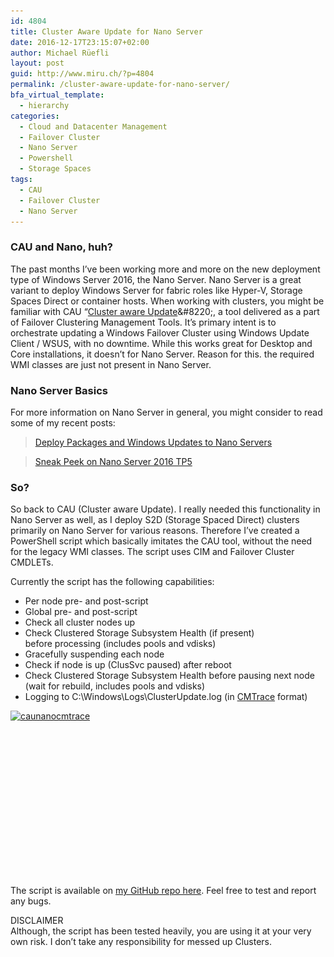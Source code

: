 ```yaml
---
id: 4804
title: Cluster Aware Update for Nano Server
date: 2016-12-17T23:15:07+02:00
author: Michael Rüefli
layout: post
guid: http://www.miru.ch/?p=4804
permalink: /cluster-aware-update-for-nano-server/
bfa_virtual_template:
  - hierarchy
categories:
  - Cloud and Datacenter Management
  - Failover Cluster
  - Nano Server
  - Powershell
  - Storage Spaces
tags:
  - CAU
  - Failover Cluster
  - Nano Server
---
```

### CAU and Nano, huh?

The past months I&#8217;ve been working more and more on the new deployment type of Windows Server 2016, the Nano Server. Nano Server is a great variant to deploy Windows Server for fabric roles like Hyper-V, Storage Spaces Direct or container hosts. When working with clusters, you might be familiar with CAU &#8220;[Cluster aware Update](https://technet.microsoft.com/en-us/library/hh831694(v=ws.11).aspx)&#8220;, a tool delivered as a part of Failover Clustering Management Tools. It&#8217;s primary intent is to orchestrate updating a Windows Failover Cluster using Windows Update Client / WSUS, with no downtime. While this works great for Desktop and Core installations, it doesn&#8217;t for Nano Server. Reason for this. the required WMI classes are just not present in Nano Server.

### Nano Server Basics

For more information on Nano Server in general, you might consider to read some of my recent posts:

<blockquote class="wp-embedded-content" data-secret="O5POdAyJSD">
  <p>
    <a href="http://www.miru.ch/deploy-packages-and-windows-updates-to-nano-servers/">Deploy Packages and Windows Updates to Nano Servers</a>
  </p>
</blockquote>



<blockquote class="wp-embedded-content" data-secret="gHQdbSHp5R">
  <p>
    <a href="http://www.miru.ch/sneak-peek-on-nano-server-2016-tp5/">Sneak Peek on Nano Server 2016 TP5</a>
  </p>
</blockquote>



### **So?**

So back to CAU (Cluster aware Update). I really needed this functionality in Nano Server as well, as I deploy S2D (Storage Spaced Direct) clusters primarily on Nano Server for various reasons. Therefore I&#8217;ve created a PowerShell script which basically imitates the CAU tool, without the need for the legacy WMI classes. The script uses CIM and Failover Cluster CMDLETs.

Currently the script has the following capabilities:

  * Per node pre- and post-script
  * Global pre- and post-script
  * Check all cluster nodes up
  * Check Clustered Storage Subsystem Health (if present) before processing (includes pools and vdisks)
  * Gracefully suspending each node
  * Check if node is up (ClusSvc paused) after reboot
  * Check Clustered Storage Subsystem Health before pausing next node (wait for rebuild, includes pools and vdisks)
  * Logging to C:\Windows\Logs\ClusterUpdate.log (in [CMTrace](http://blog.tyang.org/2012/04/17/sccm-2012-log-parser-cmtrace-exe/) format)

[<img class="alignleft size-medium wp-image-4811" src="../images/2016/12/CAUNanoCMTrace-300x262.png" alt="caunanocmtrace" width="300" height="262" srcset="../images/2016/12/CAUNanoCMTrace-300x262.png 300w, ../images/2016/12/CAUNanoCMTrace-768x670.png 768w, ../images/2016/12/CAUNanoCMTrace.png 860w" sizes="(max-width: 300px) 100vw, 300px" />](../images/2016/12/CAUNanoCMTrace.png)

&nbsp;

&nbsp;

&nbsp;

&nbsp;

&nbsp;

&nbsp;

&nbsp;

&nbsp;

The script is available on [my GitHub repo here](https://github.com/drmiru/Powershell/tree/master/Cluster). Feel free to test and report any bugs.

DISCLAIMER  
Although, the script has been tested heavily, you are using it at your very own risk. I don’t take any responsibility for messed up Clusters.

&nbsp;